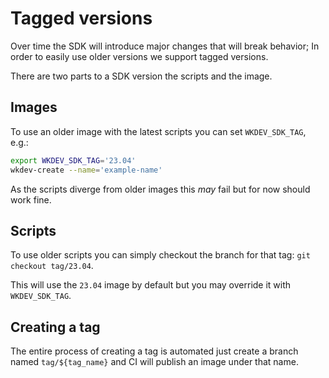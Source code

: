 # Tagged versions

Over time the SDK will introduce major changes that will break behavior;
In order to easily use older versions we support tagged versions.

There are two parts to a SDK version the scripts and the image.

## Images

To use an older image with the latest scripts you can set `WKDEV_SDK_TAG`, e.g.:

```sh
export WKDEV_SDK_TAG='23.04'
wkdev-create --name='example-name'
```

As the scripts diverge from older images this *may* fail but for now should work fine.

## Scripts

To use older scripts you can simply checkout the branch for that tag: `git checkout tag/23.04`.

This will use the `23.04` image by default but you may override it with `WKDEV_SDK_TAG`.

## Creating a tag

The entire process of creating a tag is automated just create a branch named `tag/${tag_name}`
and CI will publish an image under that name.

